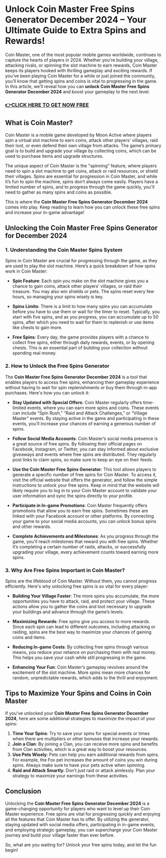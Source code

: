 # Unlock Coin Master Free Spins Generator December 2024 – Your Ultimate Guide to Extra Spins and Rewards!

Coin Master, one of the most popular mobile games worldwide, continues to capture the hearts of players in 2024. Whether you're building your village, attacking rivals, or spinning the slot machine to earn rewards, Coin Master keeps its players hooked with thrilling gameplay and exciting rewards. If you’ve been playing Coin Master for a while or just joined the community, you’ll know that getting spins and coins is vital to progressing in the game. In this article, we’ll reveal how you can **unlock Coin Master Free Spins Generator December 2024** and boost your gameplay to the next level.

### [👉CLICK HERE TO GET NOW FREE](https://freeforyou.xyz/coin/master/)

## What is Coin Master?

Coin Master is a mobile game developed by Moon Active where players spin a virtual slot machine to earn coins, attack other players' villages, raid their loot, or even defend their own village from attacks. The game’s primary goal is to build and upgrade your village by collecting coins, which can be used to purchase items and upgrade structures.

The unique aspect of Coin Master is the "spinning" feature, where players need to spin a slot machine to get coins, attack or raid resources, or shield their villages. Spins are essential for progression in Coin Master, and while it’s fun to spin the machine, spins don’t always come easily. Players have a limited number of spins, and to progress through the game quickly, you'll need to gather as many spins and coins as possible.

This is where the **Coin Master Free Spins Generator December 2024** comes into play. Keep reading to learn how you can unlock these free spins and increase your in-game advantage!

## Unlocking the Coin Master Free Spins Generator for December 2024

### 1. **Understanding the Coin Master Spins System**

Spins in Coin Master are crucial for progressing through the game, as they are used to play the slot machine. Here’s a quick breakdown of how spins work in Coin Master:

- **Spin Feature**: Each spin you make on the slot machine gives you a chance to gain coins, attack other players’ villages, or raid their treasure. You may also win shields or pets. The spins reset every few hours, so managing your spins wisely is key.
  
- **Spins Limits**: There is a limit to how many spins you can accumulate before you have to use them or wait for the timer to reset. Typically, you start with five spins, and as you progress, you can accumulate up to 50 spins, after which you need to wait for them to replenish or use items like chests to gain more.

- **Free Spins**: Every day, the game provides players with a chance to collect free spins, either through daily rewards, events, or by opening chests. This is an essential part of building your collection without spending real money. 

### 2. **How to Unlock the Free Spins Generator**

The **Coin Master Free Spins Generator December 2024** is a tool that enables players to access free spins, enhancing their gameplay experience without having to wait for spin replenishments or buy them through in-app purchases. Here's how you can unlock it:

- **Stay Updated with Special Offers**: Coin Master regularly offers time-limited events, where you can earn more spins and coins. These events can include “Spin Rush,” “Raid and Attack Challenges,” or “Village Master” events. By staying active in the game and participating in these events, you’ll increase your chances of earning a generous number of spins.
  
- **Follow Social Media Accounts**: Coin Master’s social media presence is a great source of free spins. By following their official pages on Facebook, Instagram, or Twitter, you can stay informed about exclusive giveaways and events where free spins are distributed. They regularly post links to claim spins, so make sure to keep an eye on their feeds.

- **Use the Coin Master Free Spins Generator**: This tool allows players to generate a specific number of free spins for Coin Master. To access it, visit the official website that offers the generator, and follow the simple instructions to unlock your free spins. Keep in mind that the website will likely require you to log in to your Coin Master account to validate your user information and sync the spins directly to your profile.

- **Participate in In-game Promotions**: Coin Master frequently offers promotions that allow you to earn free spins. Sometimes these are linked with your Facebook account or other platforms. By connecting your game to your social media accounts, you can unlock bonus spins and other rewards.

- **Complete Achievements and Milestones**: As you progress through the game, you'll reach milestones that reward you with free spins. Whether it’s completing a certain number of raids, attacks, or successfully upgrading your village, every achievement counts toward earning more spins.

### 3. **Why Are Free Spins Important in Coin Master?**

Spins are the lifeblood of Coin Master. Without them, you cannot progress efficiently. Here's why unlocking free spins is so vital for every player:

- **Building Your Village Faster**: The more spins you accumulate, the more opportunities you have to attack, raid, and protect your village. These actions allow you to gather the coins and loot necessary to upgrade your buildings and advance through the game’s levels.

- **Maximizing Rewards**: Free spins give you access to more rewards. Since each spin can lead to different outcomes, including attacking or raiding, spins are the best way to maximize your chances of gaining coins and items.

- **Reducing In-game Costs**: By collecting free spins through various means, you reduce your reliance on purchasing them with real money. This helps you save your cash while still progressing in the game.

- **Enhancing Your Fun**: Coin Master’s gameplay revolves around the excitement of the slot machine. More spins mean more chances for random, unpredictable rewards, which adds to the thrill and enjoyment.

## Tips to Maximize Your Spins and Coins in Coin Master

If you’ve unlocked your **Coin Master Free Spins Generator December 2024**, here are some additional strategies to maximize the impact of your spins:

1. **Time Your Spins**: Try to save your spins for special events or times when there are multipliers or other bonuses that increase your rewards.
2. **Join a Clan**: By joining a Clan, you can receive more spins and benefits from Clan activities, which is a great way to boost your resources.
3. **Use Pets Wisely**: Pets can help you earn additional rewards from spins. For example, the Fox pet increases the amount of coins you win during spins. Always make sure to have your pets active when spinning.
4. **Raid and Attack Smartly**: Don’t just raid or attack aimlessly. Plan your strategy to maximize your earnings from these activities.

## Conclusion

Unlocking the **Coin Master Free Spins Generator December 2024** is a game-changing opportunity for players who want to level up their Coin Master experience. Free spins are vital for progressing quickly and enjoying all the features that Coin Master has to offer. By utilizing the generator, staying updated with social media offers, participating in in-game events, and employing strategic gameplay, you can supercharge your Coin Master journey and build your village faster than ever before. 

So, what are you waiting for? Unlock your free spins today, and let the fun begin!
